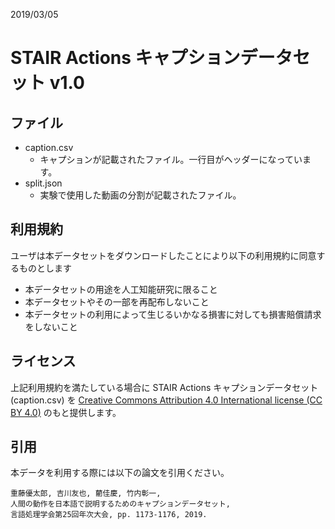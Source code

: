 2019/03/05

# STAIR Actions キャプションデータセット v1.0

## ファイル

- caption.csv
    - キャプションが記載されたファイル。一行目がヘッダーになっています。
- split.json
    - 実験で使用した動画の分割が記載されたファイル。


## 利用規約

ユーザは本データセットをダウンロードしたことにより以下の利用規約に同意するものとします

- 本データセットの用途を人工知能研究に限ること
- 本データセットやその一部を再配布しないこと
- 本データセットの利用によって生じるいかなる損害に対しても損害賠償請求をしないこと


## ライセンス

上記利用規約を満たしている場合に STAIR Actions キャプションデータセット (caption.csv) を [Creative Commons Attribution 4.0 International license (CC BY 4.0)](https://creativecommons.org/licenses/by/4.0/legalcode) のもと提供します。


## 引用

本データを利用する際には以下の論文を引用ください。

```
重藤優太郎, 吉川友也, 藺佳慶, 竹内彰一, 
人間の動作を日本語で説明するためのキャプションデータセット, 
言語処理学会第25回年次大会, pp. 1173-1176, 2019.
```


